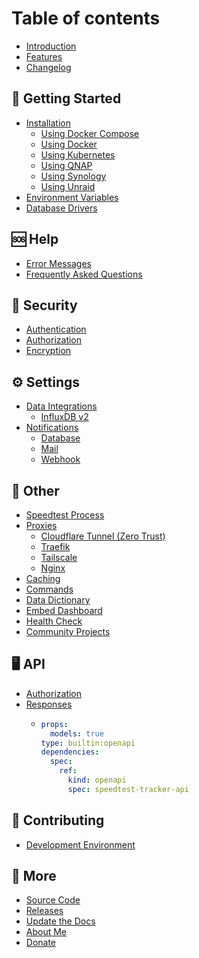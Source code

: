 # Table of contents

* [Introduction](README.md)
* [Features](features.md)
* [Changelog](changelog.md)

## 🚀 Getting Started

* [Installation](getting-started/installation/README.md)
  * [Using Docker Compose](getting-started/installation/using-docker-compose.md)
  * [Using Docker](getting-started/installation/using-docker.md)
  * [Using Kubernetes](getting-started/installation/using-kubernetes.md)
  * [Using QNAP](getting-started/installation/using-qnap.md)
  * [Using Synology](getting-started/installation/using-synology.md)
  * [Using Unraid](getting-started/installation/using-unraid.md)
* [Environment Variables](getting-started/environment-variables.md)
* [Database Drivers](getting-started/database-drivers.md)

## 🆘 Help

* [Error Messages](help/error-messages.md)
* [Frequently Asked Questions](help/faqs.md)

## 🔑 Security

* [Authentication](security/authentication.md)
* [Authorization](security/authorization.md)
* [Encryption](security/encryption.md)

## ⚙️ Settings

* [Data Integrations](settings/data-platforms/README.md)
  * [InfluxDB v2](settings/data-platforms/influxdb2.md)
* [Notifications](settings/notifications/README.md)
  * [Database](settings/notifications/database.md)
  * [Mail](settings/notifications/mail.md)
  * [Webhook](settings/notifications/webhook.md)

## 👀 Other

* [Speedtest Process](other/speedtest-process.md)
* [Proxies](other/proxies/README.md)
  * [Cloudflare Tunnel (Zero Trust)](other/proxies/cloudflare-tunnel-zero-trust.md)
  * [Traefik](other/proxies/traefik.md)
  * [Tailscale](other/proxies/tailscale.md)
  * [Nginx](other/proxies/nginx.md)
* [Caching](other/caching.md)
* [Commands](other/commands.md)
* [Data Dictionary](other/data-dictionary.md)
* [Embed Dashboard](other/embed-dashboard.md)
* [Health Check](other/health-check.md)
* [Community Projects](other/community-projects.md)

## 🖥️ API

* [Authorization](api/authorization.md)
* [Responses](api/responses/README.md)
  * ```yaml
    props:
      models: true
    type: builtin:openapi
    dependencies:
      spec:
        ref:
          kind: openapi
          spec: speedtest-tracker-api
    ```

## 🤹 Contributing

* [Development Environment](contributing/development-environment.md)

## 🔗 More

* [Source Code](https://github.com/alexjustesen/speedtest-tracker)
* [Releases](https://github.com/alexjustesen/speedtest-tracker/releases)
* [Update the Docs](https://github.com/alexjustesen/speedtest-tracker-docs)
* [About Me](https://alexjustesen.com/?utm_campaign=oss-projects\&utm_source=speedtest-tracker-docs\&utm_medium=textlink)
* [Donate](https://github.com/sponsors/alexjustesen)

